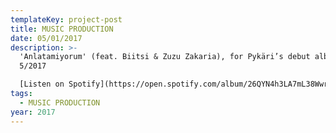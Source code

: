 ```yaml
---
templateKey: project-post
title: MUSIC PRODUCTION
date: 05/01/2017
description: >-
  'Anlatamiyorum' (feat. Biitsi & Zuzu Zakaria), for Pykäri’s debut album,
  5/2017

  [Listen on Spotify](https://open.spotify.com/album/26QYN4h3LA7mL38WwrEGGo?highlight=spotify:track:4bSJXKiKcYUbLqxf8YAVXz)
tags:
  - MUSIC PRODUCTION
year: 2017
---
```

